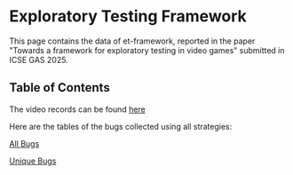 # Exploratory Testing Framework
This page contains the data of et-framework, reported in the paper "Towards a framework for exploratory testing in video games" submitted in ICSE GAS 2025.

## Table of Contents
The video records can be found [here](https://youtube.com/playlist?list=PLSdOb0Kges6DFdIjuylVqf967WEH0-GrC&si=5NvneOzcC8lS9dZH)

Here are the tables of the bugs collected using all strategies:

[All Bugs](https://github.com/yohanduartep/et-framework/blob/main/Tables/ET%20Framework%20-%20All%20Bugs%20Game%2001.pdf)

[Unique Bugs](https://github.com/yohanduartep/et-framework/blob/main/Tables/ET%20Framework%20-%20Unique%20Bugs%20Game%2001.pdf)
### 

### 

#### 
####
